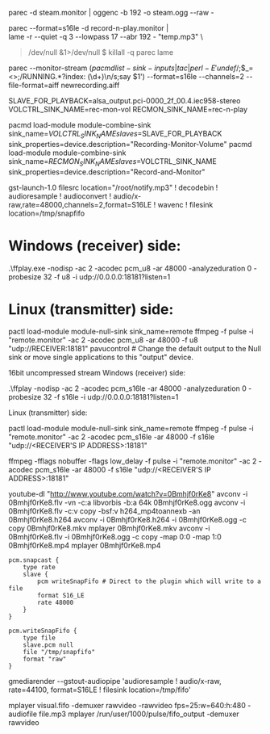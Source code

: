parec -d steam.monitor | oggenc -b 192 -o steam.ogg --raw -

parec --format=s16le -d record-n-play.monitor | \
  lame -r --quiet -q 3 --lowpass 17 --abr 192 - "temp.mp3" \
   > /dev/null &1>/dev/null
$ killall -q parec lame

parec --monitor-stream  $(pacmd list-sink-inputs|tac|perl -E'undef$/;$_=<>;/RUNNING.*?index: (\d+)\n/s;say $1') --format=s16le --channels=2 --file-format=aiff newrecording.aiff

SLAVE_FOR_PLAYBACK=alsa_output.pci-0000_2f_00.4.iec958-stereo
VOLCTRL_SINK_NAME=rec-mon-vol
RECMON_SINK_NAME=rec-n-play

pacmd load-module module-combine-sink sink_name=$VOLCTRL_SINK_NAME slaves=$SLAVE_FOR_PLAYBACK sink_properties=device.description="Recording-Monitor-Volume" 
pacmd load-module module-combine-sink sink_name=$RECMON_SINK_NAME  slaves=$VOLCTRL_SINK_NAME sink_properties=device.description="Record-and-Monitor"

gst-launch-1.0 filesrc location="/root/notify.mp3" ! decodebin ! audioresample ! audioconvert ! audio/x-raw,rate=48000,channels=2,format=S16LE ! wavenc ! filesink location=/tmp/snapfifo


# Windows (receiver) side:
.\ffplay.exe -nodisp -ac 2 -acodec pcm_u8 -ar 48000 -analyzeduration 0 -probesize 32 -f u8 -i udp://0.0.0.0:18181?listen=1

# Linux (transmitter) side:
pactl load-module module-null-sink sink_name=remote
ffmpeg -f pulse -i "remote.monitor" -ac 2 -acodec pcm_u8 -ar 48000 -f u8 "udp://RECEIVER:18181"
pavucontrol # Change the default output to the Null sink or move single applications to this "output" device.



16bit uncompressed stream
Windows (receiver) side:

.\ffplay -nodisp -ac 2 -acodec pcm_s16le -ar 48000 -analyzeduration 0 -probesize 32 -f s16le -i udp://0.0.0.0:18181?listen=1

Linux (transmitter) side:

pactl load-module module-null-sink sink_name=remote
ffmpeg -f pulse -i "remote.monitor" -ac 2 -acodec pcm_s16le -ar 48000 -f s16le "udp://<RECEIVER'S IP ADDRESS>:18181"

ffmpeg -fflags nobuffer -flags low_delay -f pulse -i "remote.monitor" -ac 2 -acodec pcm_s16le -ar 48000 -f s16le "udp://<RECEIVER'S IP ADDRESS>:18181"

youtube-dl "http://www.youtube.com/watch?v=0Bmhjf0rKe8"
avconv -i 0Bmhjf0rKe8.flv -vn -c:a libvorbis -b:a 64k 0Bmhjf0rKe8.ogg
avconv -i 0Bmhjf0rKe8.flv -c:v copy -bsf:v h264_mp4toannexb -an 0Bmhjf0rKe8.h264
avconv -i 0Bmhjf0rKe8.h264 -i 0Bmhjf0rKe8.ogg -c copy 0Bmhjf0rKe8.mkv
mplayer 0Bmhjf0rKe8.mkv
avconv -i 0Bmhjf0rKe8.flv -i 0Bmhjf0rKe8.ogg -c copy -map 0:0 -map 1:0 0Bmhjf0rKe8.mp4
mplayer 0Bmhjf0rKe8.mp4

    pcm.snapcast {
        type rate
        slave {
            pcm writeSnapFifo # Direct to the plugin which will write to a file
            format S16_LE
            rate 48000
        }
    }

    pcm.writeSnapFifo {
        type file
        slave.pcm null
        file "/tmp/snapfifo"
        format "raw"
    }

gmediarender --gstout-audiopipe 'audioresample ! audio/x-raw, rate=44100, format=S16LE ! filesink location=/tmp/fifo'

mplayer visual.fifo -demuxer rawvideo -rawvideo fps=25:w=640:h:480 -audiofile file.mp3
mplayer /run/user/1000/pulse/fifo_output -demuxer rawvideo
